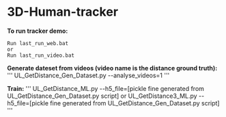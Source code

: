 # 3D-Human-tracker

**To run tracker demo:**
```
Run last_run_web.bat
or
Run last_run_video.bat
```

**Generate dateset from videos (video name is the distance ground truth):**
'''
UL_GetDistance_Gen_Dataset.py --analyse_videos=1
'''

**Train:**
'''
UL_GetDistance_ML.py --h5_file=[pickle fine generated from UL_GetDistance_Gen_Dataset.py script]
or
UL_GetDistance3_ML.py --h5_file=[pickle fine generated from UL_GetDistance_Gen_Dataset.py script]
'''
